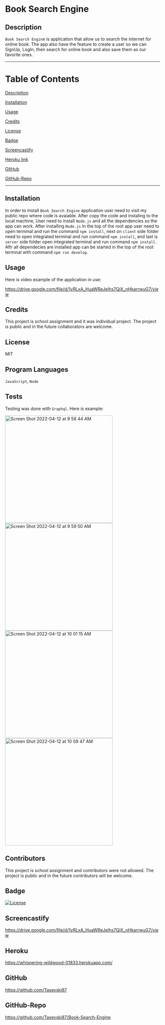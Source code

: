 # Book Search Engine

  ## Description
`Book Search Engin`e is application that allow us to search the internet for online book. The app also have the feature to create a user so we can SignUp, LogIn, then search for online book and also save them as our favorite ones.

------------------------------------------------
# Table of Contents

[Description](#Description)

[Installation](#Installation)

[Usage](#Usage)

[Credits](#Credits)

[License](#License)

[Badge](#Badge)

[Screencastify](#Screencastify)

[Heroku link](#Heroku)

[GitHub](#GitHub)

[GitHub-Repo](#Github-Repo)

-------------------------------------------------

## Installation
In order to install `Book Search Engine` application user need to visit my public repo where code is avaiable. After copy the code and instaling to the local machine, User need to install `Node.js` and  all the dependencies so the app can work. After installing `Node.js` In the top of the root app user need to open terminal and run the command `npm install`, next on `client` side folder need to open integrated terminal and run command `npm install`, and last is `server` side folder open integrated terminal and run command `npm install`. Aftr all dependecies are installed app can be started in the top of the root terminal with command `npm run develop`.

## Usage
Here is video example of the application in use:

https://drive.google.com/file/d/1vRLxA_HuaWReJelhs7QjX_nHkarrwuG7/view

## Credits
This project is school assignment and it was individual project. The project is public and in the future collaborators are welcome.

## License
MIT

## Program Languages 
`JavaScript`, `Node`

## Tests
Testing was done with `Graphql`. Here is example:

<img width="350" alt="Screen Shot 2022-04-12 at 9 58 44 AM" src="https://user-images.githubusercontent.com/91975394/162981814-d1eb3fd0-c9f1-4419-a8a5-e53e3c80b700.png">
<img width="350" alt="Screen Shot 2022-04-12 at 9 59 50 AM" src="https://user-images.githubusercontent.com/91975394/162981817-6fc3a0fb-e058-46f0-ba16-78ea7ee43487.png">

<img width="350" alt="Screen Shot 2022-04-12 at 10 01 15 AM" src="https://user-images.githubusercontent.com/91975394/162981809-37fa8ab0-d767-455b-979d-3d03402ba200.png">
<img width="350" alt="Screen Shot 2022-04-12 at 10 09 47 AM" src="https://user-images.githubusercontent.com/91975394/162981820-04c043c9-4962-441c-bc66-347dc86893ca.png">

## Contributors
This project is school assignment and contributors were not allowed. The project is public and in the future contributors will be welcome.

## Badge
[![License](https://img.shields.io/badge/License-MIT-blue.svg)](https://opensource.org/licenses/MIT)

## Screencastify
https://drive.google.com/file/d/1vRLxA_HuaWReJelhs7QjX_nHkarrwuG7/view


## Heroku
https://whispering-wildwood-01833.herokuapp.com/

## GitHub
https://github.com/Tasevski87

## GitHub-Repo
https://github.com/Tasevski87/Book-Search-Engine


